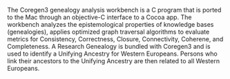 The Coregen3 genealogy analysis workbench is a C program that is ported to the Mac through an objective-C interface to a Cocoa app.
The workbench analyzes the epistemological properties of knowledge bases (genealogies), applies optimized graph traversal algorithms
to evaluate metrics for Consistency, Correctness, Closure, Connectivity, Coherene, and Completeness.
A Research Genealogy is bundled with Coregen3 and is used to identify a Unifying Ancestry for Western Europeans.
Persons who link their ancestors to the Unifying Ancestry are then related to all Western Europeans.
